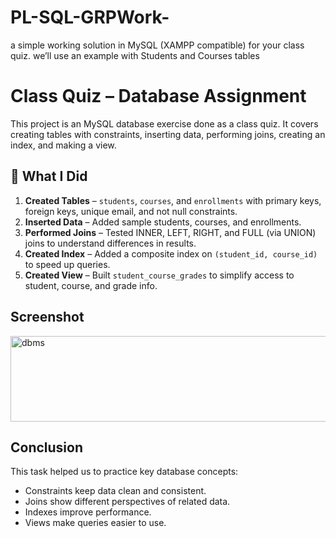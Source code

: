 # PL-SQL-GRPWork-
a simple working solution in MySQL (XAMPP compatible) for your class quiz. we’ll use an example with Students and Courses tables

# Class Quiz – Database Assignment

This project is an MySQL database exercise done as a class quiz. It covers creating tables with constraints, inserting data, performing joins, creating an index, and making a view.

## 🚀 What I Did

1. **Created Tables** – `students`, `courses`, and `enrollments` with primary keys, foreign keys, unique email, and not null constraints.
2. **Inserted Data** – Added sample students, courses, and enrollments.
3. **Performed Joins** – Tested INNER, LEFT, RIGHT, and FULL (via UNION) joins to understand differences in results.
4. **Created Index** – Added a composite index on `(student_id, course_id)` to speed up queries.
5. **Created View** – Built `student_course_grades` to simplify access to student, course, and grade info.

## Screenshot

<img width="661" height="137" alt="dbms" src="https://github.com/user-attachments/assets/26ec8c96-985b-4910-9aa0-07877f987c3c" />

##  Conclusion

This task helped us to practice key database concepts:

* Constraints keep data clean and consistent.
* Joins show different perspectives of related data.
* Indexes improve performance.
* Views make queries easier to use.
